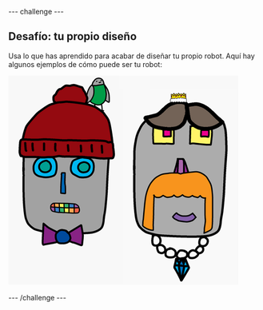 \--- challenge \---

## Desafío: tu propio diseño

Usa lo que has aprendido para acabar de diseñar tu propio robot. Aquí hay algunos ejemplos de cómo puede ser tu robot:

![captura de pantalla](images/robot-examples.png)

\--- /challenge \---